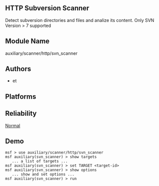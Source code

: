 ## HTTP Subversion Scanner

Detect subversion directories and files and analize its 
content. Only SVN Version > 7 supported


## Module Name
auxiliary/scanner/http/svn_scanner

## Authors
* et





## Platforms


## Reliability
[Normal](https://github.com/rapid7/metasploit-framework/wiki/Exploit-Ranking)

## Demo

```
msf > use auxiliary/scanner/http/svn_scanner
msf auxiliary(svn_scanner) > show targets
   ... a list of targets ...
msf auxiliary(svn_scanner) > set TARGET <target-id>
msf auxiliary(svn_scanner) > show options
   ... show and set options ...
msf auxiliary(svn_scanner) > run
```
    
    